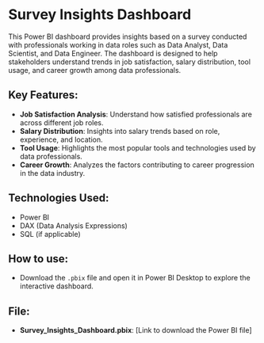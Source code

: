 # Survey Insights Dashboard

This Power BI dashboard provides insights based on a survey conducted with professionals working in data roles such as Data Analyst, Data Scientist, and Data Engineer. The dashboard is designed to help stakeholders understand trends in job satisfaction, salary distribution, tool usage, and career growth among data professionals.

## Key Features:
- **Job Satisfaction Analysis**: Understand how satisfied professionals are across different job roles.
- **Salary Distribution**: Insights into salary trends based on role, experience, and location.
- **Tool Usage**: Highlights the most popular tools and technologies used by data professionals.
- **Career Growth**: Analyzes the factors contributing to career progression in the data industry.

## Technologies Used:
- Power BI
- DAX (Data Analysis Expressions)
- SQL (if applicable)

## How to use:
- Download the `.pbix` file and open it in Power BI Desktop to explore the interactive dashboard.

## File:
- **Survey_Insights_Dashboard.pbix**: [Link to download the Power BI file]
